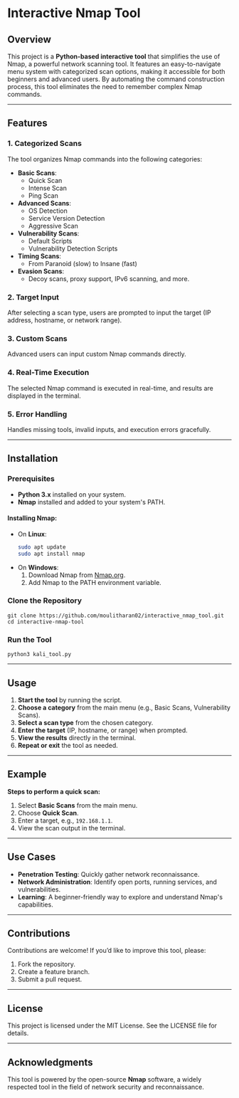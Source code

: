 # Interactive Nmap Tool

## Overview

This project is a **Python-based interactive tool** that simplifies the use of Nmap, a powerful network scanning tool. It features an easy-to-navigate menu system with categorized scan options, making it accessible for both beginners and advanced users. By automating the command construction process, this tool eliminates the need to remember complex Nmap commands.

---

## Features

### 1. **Categorized Scans**

The tool organizes Nmap commands into the following categories:

- **Basic Scans**:
  - Quick Scan
  - Intense Scan
  - Ping Scan
- **Advanced Scans**:
  - OS Detection
  - Service Version Detection
  - Aggressive Scan
- **Vulnerability Scans**:
  - Default Scripts
  - Vulnerability Detection Scripts
- **Timing Scans**:
  - From Paranoid (slow) to Insane (fast)
- **Evasion Scans**:
  - Decoy scans, proxy support, IPv6 scanning, and more.

### 2. **Target Input**

After selecting a scan type, users are prompted to input the target (IP address, hostname, or network range).

### 3. **Custom Scans**

Advanced users can input custom Nmap commands directly.

### 4. **Real-Time Execution**

The selected Nmap command is executed in real-time, and results are displayed in the terminal.

### 5. **Error Handling**

Handles missing tools, invalid inputs, and execution errors gracefully.

---

## Installation

### Prerequisites

- **Python 3.x** installed on your system.
- **Nmap** installed and added to your system's PATH.

#### Installing Nmap:

- On **Linux**:
  ```bash
  sudo apt update
  sudo apt install nmap
  ```
- On **Windows**:
  1. Download Nmap from [Nmap.org](https://nmap.org/download.html).
  2. Add Nmap to the PATH environment variable.

### Clone the Repository

```
git clone https://github.com/moulitharan02/interactive_nmap_tool.git
cd interactive-nmap-tool
```

### Run the Tool

```
python3 kali_tool.py
```

---

## Usage

1. **Start the tool** by running the script.
2. **Choose a category** from the main menu (e.g., Basic Scans, Vulnerability Scans).
3. **Select a scan type** from the chosen category.
4. **Enter the target** (IP, hostname, or range) when prompted.
5. **View the results** directly in the terminal.
6. **Repeat or exit** the tool as needed.

---

## Example

**Steps to perform a quick scan:**

1. Select **Basic Scans** from the main menu.
2. Choose **Quick Scan**.
3. Enter a target, e.g., `192.168.1.1`.
4. View the scan output in the terminal.

---

## Use Cases

- **Penetration Testing**: Quickly gather network reconnaissance.
- **Network Administration**: Identify open ports, running services, and vulnerabilities.
- **Learning**: A beginner-friendly way to explore and understand Nmap's capabilities.

---

## Contributions

Contributions are welcome! If you’d like to improve this tool, please:

1. Fork the repository.
2. Create a feature branch.
3. Submit a pull request.

---

## License

This project is licensed under the MIT License. See the LICENSE file for details.

---

## Acknowledgments

This tool is powered by the open-source **Nmap** software, a widely respected tool in the field of network security and reconnaissance.

